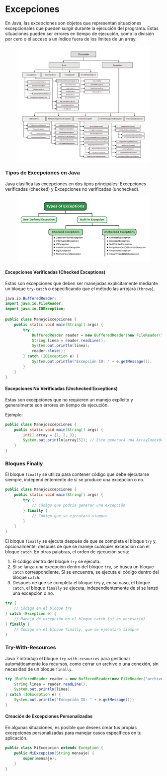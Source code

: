 # Excepciones

En Java, las excepciones son objetos que representan situaciones excepcionales que pueden surgir durante la ejecución del programa. Estas situaciones pueden ser errores en tiempo de ejecución, como la división por cero o el acceso a un índice fuera de los límites de un array.

<figure><img src="../.gitbook/assets/image.png" alt=""><figcaption></figcaption></figure>

### **Tipos de Excepciones en Java**

Java clasifica las excepciones en dos tipos principales: Excepciones verificadas (checked) y Excepciones no verificadas (unchecked).

<figure><img src="../.gitbook/assets/image (1).png" alt=""><figcaption></figcaption></figure>

#### **Excepciones Verificadas (Checked Exceptions)**

Estas son excepciones que deben ser manejadas explícitamente mediante un bloque `try-catch` o especificando que el método las arrojará (`throws`).

```java
java.io.BufferedReader;
import java.io.FileReader;
import java.io.IOException;

public class ManejoExcepciones {
    public static void main(String[] args) {
        try {
            BufferedReader reader = new BufferedReader(new FileReader("archivo.txt"));
            String linea = reader.readLine();
            System.out.println(linea);
            reader.close();
        } catch (IOException e) {
            System.out.println("Excepción IO: " + e.getMessage());
        }
    }
}
```

#### **Excepciones No Verificadas (Unchecked Exceptions)**

Estas son excepciones que no requieren un manejo explícito y generalmente son errores en tiempo de ejecución.

Ejemplo:

```java
public class ManejoExcepciones {
    public static void main(String[] args) {
        int[] array = {1, 2, 3};
        System.out.println(array[5]); // Esto generará una ArrayIndexOutOfBoundsException
    }
}
```

### **Bloques Finally**

El bloque `finally` se utiliza para contener código que debe ejecutarse siempre, independientemente de si se produce una excepción o no.

```java
public class ManejoExcepciones {
    public static void main(String[] args) {
        try {
            // Código que podría generar una excepción
        } finally {
            // Código que se ejecutará siempre
        }
    }
}
```

El bloque `finally` se ejecuta después de que se completa el bloque `try` y, opcionalmente, después de que se maneje cualquier excepción con el bloque `catch`. En otras palabras, el orden de ejecución sería:

1. El código dentro del bloque `try` se ejecuta.
2. Si se lanza una excepción dentro del bloque `try`, se busca un bloque `catch` correspondiente. Si se encuentra, se ejecuta el código dentro del bloque `catch`.
3. Después de que se completa el bloque `try` y, en su caso, el bloque `catch`, el bloque `finally` se ejecuta, independientemente de si se lanzó una excepción o no.

```java
try {
    // Código en el bloque try
} catch (Exception e) {
    // Manejo de excepción en el bloque catch (si es necesario)
} finally {
    // Código en el bloque finally, que se ejecutará siempre
}
```

### **Try-With-Resources**

Java 7 introdujo el bloque `try-with-resources` para gestionar automáticamente los recursos, como cerrar un archivo o una conexión, sin necesidad de un bloque `finally`.

```java
try (BufferedReader reader = new BufferedReader(new FileReader("archivo.txt"))) {
    String linea = reader.readLine();
    System.out.println(linea);
} catch (IOException e) {
    System.out.println("Excepción IO: " + e.getMessage());
}
```

#### **Creación de Excepciones Personalizadas**

En algunas situaciones, es posible que desees crear tus propias excepciones personalizadas para manejar casos específicos en tu aplicación.

```java
public class MiExcepcion extends Exception {
    public MiExcepcion(String mensaje) {
        super(mensaje);
    }
}
```
